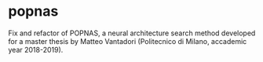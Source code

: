 # popnas
Fix and refactor of POPNAS, a neural architecture search method developed for a master thesis by Matteo Vantadori (Politecnico di Milano, accademic year 2018-2019).

